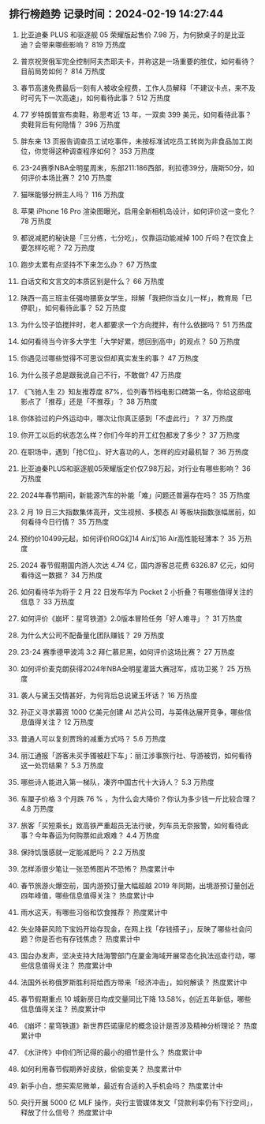 
## 排行榜趋势 记录时间：2024-02-19 14:27:44
  
  1. 比亚迪秦 PLUS 和驱逐舰 05 荣耀版起售价 7.98 万，为何掀桌子的是比亚迪？会带来哪些影响？ 819 万热度
    
  2. 普京祝贺俄军完全控制阿夫杰耶夫卡，并称这是一场重要的胜仗，如何看待？目前局势如何？ 814 万热度
    
  3. 春节高速免费最后一刻有人被收全程费，工作人员解释「不建议卡点，来不及时可先下一次高速」，如何看待此事？ 512 万热度
    
  4. 77 岁特朗普宣布卖鞋，称思考近 13 年，一双卖 399 美元，如何看待此事？卖鞋背后有何隐情？ 396 万热度
    
  5. 胖东来 13 页报告调查员工试吃事件，未按标准试吃员工转岗为非食品加工岗位，你觉得这种调查程序如何？ 353 万热度
    
  6. 23-24赛季NBA全明星周末，东部211:186西部，利拉德39分，唐斯50分，如何评价本场比赛？ 210 万热度
    
  7. 猫咪能够分辨主人吗？ 116 万热度
    
  8. 苹果 iPhone 16 Pro 渲染图曝光，启用全新相机岛设计，如何评价这一变化？ 78 万热度
    
  9. 都说减肥的秘诀是「三分练，七分吃」，仅靠运动能减掉 100 斤吗？在饮食上要怎样吃呢？ 72 万热度
    
  10. 跑步太累有点坚持不下来怎么办？ 67 万热度
    
  11. 白话文和文言文的本质区别是什么？ 66 万热度
    
  12. 陕西一高三班主任强吻猥亵女学生，辩解「我把你当女儿一样」，教育局「已停职」，如何看待此事？ 52 万热度
    
  13. 为什么饺子馅搅拌时，老人都要求一个方向搅拌，有什么依据吗？ 51 万热度
    
  14. 如何看待当今许多大学生「大学好累，想回到高中」的观点？ 50 万热度
    
  15. 你遇见过哪些觉得不可思议但却真实发生的事？ 47 万热度
    
  16. 为什么孩子总是跟我说自己不行，不敢做? 47 万热度
    
  17. 《飞驰人生 2》知友推荐度 87%，位列春节档电影口碑第一名，你给这部电影点了「推荐」还是「不推荐」？ 38 万热度
    
  18. 你体验过的户外运动中，哪次让你真正感到「不虚此行」？ 37 万热度
    
  19. 你开工以后的状态怎么样？你们今年的开工红包都发了多少？ 37 万热度
    
  20. 在职场中，遇到「抢C位」、好大喜功的人，怎样的应对最机智？ 36 万热度
    
  21. 比亚迪秦PLUS和驱逐舰05荣耀版定价仅7.98万起，对行业有哪些影响？ 36 万热度
    
  22. 2024年春节期间，新能源汽车的补能「难」问题还普遍存在吗？ 35 万热度
    
  23. 2 月 19 日三大指数集体高开，文生视频、多模态 AI 等板块指数涨幅居前，如何看待今日行情？ 35 万热度
    
  24. 预约价10499元起，如何评价ROG幻14 Air/幻16 Air高性能轻薄本？ 35 万热度
    
  25. 2024 春节假期国内游人次达 4.74 亿，国内游客总花费 6326.87 亿元，如何看待这一数据？ 34 万热度
    
  26. 如何看待华为将于 2 月 22 日发布华为 Pocket 2 小折叠？有哪些值得关注的信息？ 33 万热度
    
  27. 如何评价《崩坏：星穹铁道》2.0版本冒险任务「好人难寻」？ 31 万热度
    
  28. 为什么大公司不配备量化团队赚钱？ 29 万热度
    
  29. 23-24 赛季德甲波鸿 3:2 拜仁慕尼黑，如何评价这场比赛？ 27 万热度
    
  30. 如何评价麦克朗获得2024年NBA全明星灌篮大赛冠军，成功卫冕？ 25 万热度
    
  31. 袭人与黛玉交情甚好，为何背后总说黛玉坏话？ 16 万热度
    
  32. 孙正义寻求募资 1000 亿美元创建 AI 芯片公司，与英伟达展开竞争，哪些信息值得关注？ 12 万热度
    
  33. 普通人可以复刻贾玲的减重方式吗？ 5.6 万热度
    
  34. 丽江通报「游客未买手镯被赶下车」：丽江涉事旅行社、导游被罚，如何看待这一处罚结果？ 5.3 万热度
    
  35. 哪些诗人能进入第一梯队，凑齐中国古代十大诗人？ 5.3 万热度
    
  36. 车厘子价格 3 个月跌 76 % ，为什么会大降价？你认为多少钱一斤比较合理？ 4.8 万热度
    
  37. 旅客「买短乘长」致高铁严重超员无法行驶，列车员无奈报警，如何看待此事？今年春运为何购票如此艰难？ 4.4 万热度
    
  38. 保持饥饿感就一定能减肥吗？ 2.2 万热度
    
  39. 怎样添很少笔让一张恐怖图片不恐怖？ 热度累计中
    
  40. 春节旅游火爆空前，国内游预订量大幅超越 2019 年同期，出境游预订量创近四年峰值，哪些信息值得关注？ 热度累计中
    
  41. 雨水这天，有哪些习俗和饮食推荐？ 热度累计中
    
  42. 失业降薪风险下宝妈开始存现金，在网上找「存钱搭子」，反映了哪些社会问题？你是否也有存钱焦虑？ 热度累计中
    
  43. 国台办发声，坚决支持大陆海警部门在厦金海域开展常态化执法巡查行动，哪些信息值得关注？ 热度累计中
    
  44. 法国外长称俄罗斯胜利将给西方带来「经济冲击」，如何解读？ 热度累计中
    
  45. 春节假期重点 10 城新房日均成交量同比下降 13.58%，创近五年新低，哪些信息值得关注？ 热度累计中
    
  46. 《崩坏：星穹铁道》新世界匹诺康尼的概念设计是否涉及精神分析理论？ 热度累计中
    
  47. 《水浒传》中你们所记得的最小的细节是什么？ 热度累计中
    
  48. 如何利用春节假期养好皮肤，偷偷变美？ 热度累计中
    
  49. 新手小白，想买索尼微单，最近有合适的入手机会吗？ 热度累计中
    
  50. 央行开展 5000 亿 MLF 操作，央行主管媒体发文「贷款利率仍有下行空间」，释放了什么信号？ 热度累计中
    